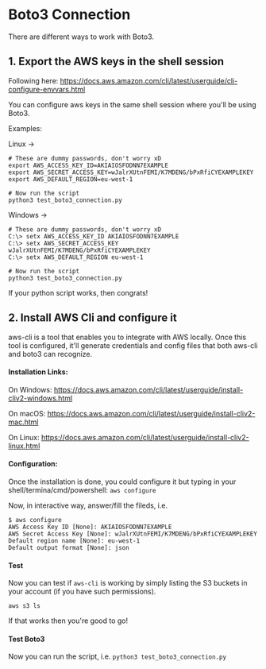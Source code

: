 # Boto3 Connection

There are different ways to work with Boto3. 

## 1. Export the AWS keys in the shell session

Following here:
https://docs.aws.amazon.com/cli/latest/userguide/cli-configure-envvars.html

You can configure aws keys in the same shell session where you'll be using Boto3. 

Examples:

Linux ->
```
# These are dummy passwords, don't worry xD
export AWS_ACCESS_KEY_ID=AKIAIOSFODNN7EXAMPLE
export AWS_SECRET_ACCESS_KEY=wJalrXUtnFEMI/K7MDENG/bPxRfiCYEXAMPLEKEY
export AWS_DEFAULT_REGION=eu-west-1

# Now run the script
python3 test_boto3_connection.py

```

Windows ->
```
# These are dummy passwords, don't worry xD
C:\> setx AWS_ACCESS_KEY_ID AKIAIOSFODNN7EXAMPLE
C:\> setx AWS_SECRET_ACCESS_KEY wJalrXUtnFEMI/K7MDENG/bPxRfiCYEXAMPLEKEY
C:\> setx AWS_DEFAULT_REGION eu-west-1

# Now run the script
python3 test_boto3_connection.py
```

If your python script works, then congrats!

## 2. Install AWS Cli and configure it

aws-cli is a tool that enables you to integrate with AWS locally. Once this tool is configured, it'll generate credentials and config files that both aws-cli and boto3 can recognize.

#### Installation Links:

On Windows:
https://docs.aws.amazon.com/cli/latest/userguide/install-cliv2-windows.html

On macOS:
https://docs.aws.amazon.com/cli/latest/userguide/install-cliv2-mac.html

On Linux:
https://docs.aws.amazon.com/cli/latest/userguide/install-cliv2-linux.html

#### Configuration:

Once the installation is done, you could configure it but typing in your shell/termina/cmd/powershell:
`aws configure`

Now, in interactive way, answer/fill the fileds, i.e.
```
$ aws configure
AWS Access Key ID [None]: AKIAIOSFODNN7EXAMPLE
AWS Secret Access Key [None]: wJalrXUtnFEMI/K7MDENG/bPxRfiCYEXAMPLEKEY
Default region name [None]: eu-west-1
Default output format [None]: json
```

#### Test
Now you can test if `aws-cli` is working by simply listing the S3 buckets in your account (if you have such permissions).

`aws s3 ls` 

If that works then you're good to go!


#### Test Boto3

Now you can run the script, i.e. `python3 test_boto3_connection.py`